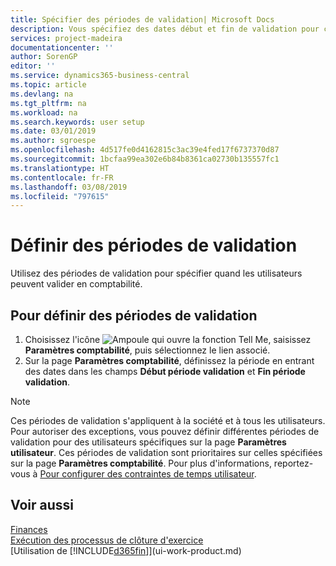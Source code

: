 ```yaml
---
title: Spécifier des périodes de validation| Microsoft Docs
description: Vous spécifiez des dates début et fin de validation pour configurer quand les utilisateurs peuvent valider en comptabilité.
services: project-madeira
documentationcenter: ''
author: SorenGP
editor: ''
ms.service: dynamics365-business-central
ms.topic: article
ms.devlang: na
ms.tgt_pltfrm: na
ms.workload: na
ms.search.keywords: user setup
ms.date: 03/01/2019
ms.author: sgroespe
ms.openlocfilehash: 4d517fe0d4162815c3ac39e4fed17f6737370d87
ms.sourcegitcommit: 1bcfaa99ea302e6b84b8361ca02730b135557fc1
ms.translationtype: HT
ms.contentlocale: fr-FR
ms.lasthandoff: 03/08/2019
ms.locfileid: "797615"
---
```

# <a name="specify-posting-periods"></a>Définir des périodes de validation
Utilisez des périodes de validation pour spécifier quand les utilisateurs peuvent valider en comptabilité.  

## <a name="to-specify-posting-periods"></a>Pour définir des périodes de validation
1. Choisissez l'icône ![Ampoule qui ouvre la fonction Tell Me](media/ui-search/search_small.png "Dites-moi ce que vous voulez faire"), saisissez **Paramètres comptabilité**, puis sélectionnez le lien associé.  
2. Sur la page **Paramètres comptabilité**, définissez la période en entrant des dates dans les champs **Début période validation** et **Fin période validation**.  

> [!NOTE]  
>   Ces périodes de validation s'appliquent à la société et à tous les utilisateurs. Pour autoriser des exceptions, vous pouvez définir différentes périodes de validation pour des utilisateurs spécifiques sur la page **Paramètres utilisateur**. Ces périodes de validation sont prioritaires sur celles spécifiées sur la page **Paramètres comptabilité**. Pour plus d'informations, reportez-vous à [Pour configurer des contraintes de temps utilisateur](ui-how-users-permissions.md#to-set-up-user-time-constraints).

## <a name="see-also"></a>Voir aussi
[Finances](finance.md)  
[Exécution des processus de clôture d'exercice](year-how-complete-period-end-processes.md)  
[Utilisation de [!INCLUDE[d365fin](includes/d365fin_md.md)]](ui-work-product.md)
